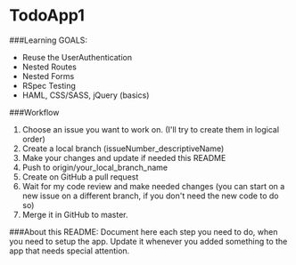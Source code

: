 TodoApp1
========

###Learning GOALS:
* Reuse the UserAuthentication
* Nested Routes
* Nested Forms
* RSpec Testing
* HAML, CSS/SASS, jQuery (basics)
 
###Workflow

1. Choose an issue you want to work on. (I'll try to create them in logical order)
2. Create a local branch (issueNumber_descriptiveName)
3. Make your changes and update if needed this README
4. Push to origin/your_local_branch_name
5. Create on GitHub a pull request
6. Wait for my code review and make needed changes (you can start on a new issue on a different branch, if you don't need the new code to do so)
7. Merge it in GitHub to master.

###About this README:
Document here each step you need to do, when you need to setup the app. Update it whenever you added something to the app that needs special attention. 


